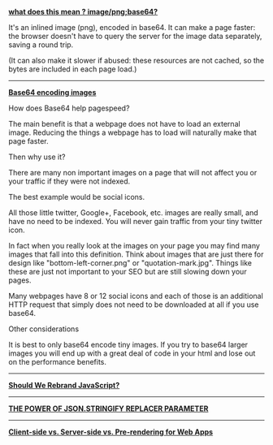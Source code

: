 **[what does this mean ? image/png;base64? ](https://stackoverflow.com/questions/5242319/what-does-this-mean-image-pngbase64)**

It's an inlined image (png), encoded in base64. It can make a page faster: the browser doesn't have to query the server for the image data separately, saving a round trip.

(It can also make it slower if abused: these resources are not cached, so the bytes are included in each page load.)

---

**[Base64 encoding images](https://varvy.com/pagespeed/base64-images.html)**

How does Base64 help pagespeed?

The main benefit is that a webpage does not have to load an external image. Reducing the things a webpage has to load will naturally make that page faster.

Then why use it?

There are many non important images on a page that will not affect you or your traffic if they were not indexed.

The best example would be social icons.

All those little twitter, Google+, Facebook, etc. images are really small, and have no need to be indexed. You will never gain traffic from your tiny twitter icon.

In fact when you really look at the images on your page you may find many images that fall into this definition. Think about images that are just there for design like "bottom-left-corner.png" or "quotation-mark.jpg". Things like these are just not important to your SEO but are still slowing down your pages.

Many webpages have 8 or 12 social icons and each of those is an additional HTTP request that simply does not need to be downloaded at all if you use base64.

Other considerations

It is best to only base64 encode tiny images. If you try to base64 larger images you will end up with a great deal of code in your html and lose out on the performance benefits.

---

**[Should We Rebrand JavaScript?](https://kieranpotts.com/rebranding-javascript/)**

---

**[THE POWER OF JSON.STRINGIFY REPLACER PARAMETER](https://pawelgrzybek.com/til-the-power-of-json-stringify-replacer-parameter/)**

---

**[Client-side vs. Server-side vs. Pre-rendering for Web Apps](https://www.toptal.com/front-end/client-side-vs-server-side-pre-rendering)**
